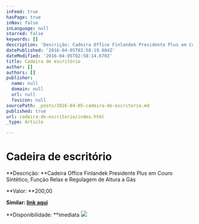 ```yaml
---
inFeed: true
hasPage: true
inNav: false
inLanguage: null
starred: false
keywords: []
description: 'Descrição: Cadeira Office Finlandek Presidente Plus em Couro Sintético, Função Relax e Regulagem de Altura a Gás'
datePublished: '2016-04-05T02:58:19.884Z'
dateModified: '2016-04-05T02:58:14.670Z'
title: Cadeira de escritório
author: []
authors: []
publisher:
  name: null
  domain: null
  url: null
  favicon: null
sourcePath: _posts/2016-04-05-cadeira-de-escritorio.md
published: true
url: cadeira-de-escritorio/index.html
_type: Article

---
```

# Cadeira de escritório

**Descrição: **Cadeira Office Finlandek Presidente Plus em Couro Sintético, Função Relax e Regulagem de Altura a Gás

**Valor: **200,00

**Similar: [link aqui][0]**

**Disponibilidade: **imediata
![](https://the-grid-user-content.s3-us-west-2.amazonaws.com/16c40ea4-089e-41b6-91f6-f3eb6c43bc1c.jpg)

[0]: http://www.extra.com.br/Moveis/EscritorioHomeOffice/CadeirasdeEscritorio/Cadeira-Office-Finlandek-Presidente-Plus-em-Couro-Sintetico-Funcao-Relax-e-Regulagem-de-Altura-a-Gas-376858.html?utm_source=buscape&utm_medium=comparadorpreco&utm_campaign=Moveis_Cadeiras-de-Escritorio&utm_content=1664891&cm_mmc=buscape_XML-_-MOVE-_-Comparador-_-1664891